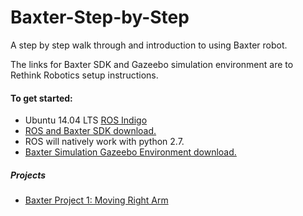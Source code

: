 # Baxter-Step-by-Step
A step by step walk through and introduction to using Baxter robot.

The links for Baxter SDK and Gazeebo simulation environment are to Rethink Robotics setup instructions.

#### To get started:
- Ubuntu 14.04 LTS [ROS Indigo](http://wiki.ros.org/indigo)
- [ROS and Baxter SDK download.](http://sdk.rethinkrobotics.com/wiki/Workstation_Setup)
- ROS will natively work with python 2.7.
- [Baxter Simulation Gazeebo Environment download.](http://sdk.rethinkrobotics.com/wiki/Simulator_Installation)

##### Projects
- [Baxter Project 1: Moving Right Arm](https://github.com/Jwkellenberger/Baxter-Step-by-Step/blob/master/Baxter-Project1.ipynb)
